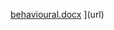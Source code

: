 [behavioural.docx](https://github.com/pranav0798/modern-periodic-table/files/5566352/behavioural.docx)
](url)
